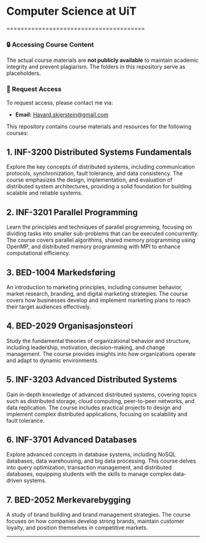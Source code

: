 # Computer Science at UiT
=======================================

### 🔒 Accessing Course Content
The actual course materials are **not publicly available** to maintain academic integrity and prevent plagiarism. The folders in this repository serve as placeholders.

### 📩 Request Access
To request access, please contact me via:
- **Email:** Havard.skjerstein@gmail.com


This repository contains course materials and resources for the following courses:

## 1. INF-3200 Distributed Systems Fundamentals
Explore the key concepts of distributed systems, including communication protocols, synchronization, fault tolerance, and data consistency. The course emphasizes the design, implementation, and evaluation of distributed system architectures, providing a solid foundation for building scalable and reliable systems.

## 2. INF-3201 Parallel Programming
Learn the principles and techniques of parallel programming, focusing on dividing tasks into smaller sub-problems that can be executed concurrently. The course covers parallel algorithms, shared memory programming using OpenMP, and distributed memory programming with MPI to enhance computational efficiency.

## 3. BED-1004 Markedsføring
An introduction to marketing principles, including consumer behavior, market research, branding, and digital marketing strategies. The course covers how businesses develop and implement marketing plans to reach their target audiences effectively.

## 4. BED-2029 Organisasjonsteori
Study the fundamental theories of organizational behavior and structure, including leadership, motivation, decision-making, and change management. The course provides insights into how organizations operate and adapt to dynamic environments.

## 5. INF-3203 Advanced Distributed Systems
Gain in-depth knowledge of advanced distributed systems, covering topics such as distributed storage, cloud computing, peer-to-peer networks, and data replication. The course includes practical projects to design and implement complex distributed applications, focusing on scalability and fault tolerance.

## 6. INF-3701 Advanced Databases
Explore advanced concepts in database systems, including NoSQL databases, data warehousing, and big data processing. This course delves into query optimization, transaction management, and distributed databases, equipping students with the skills to manage complex data-driven systems.

## 7. BED-2052 Merkevarebygging
A study of brand building and brand management strategies. The course focuses on how companies develop strong brands, maintain customer loyalty, and position themselves in competitive markets.

---

